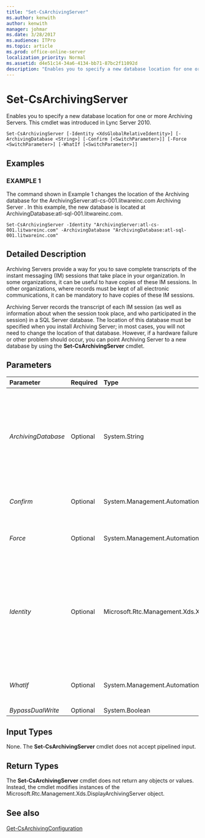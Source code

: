```yaml
---
title: "Set-CsArchivingServer"
ms.author: kenwith
author: kenwith
manager: johmar
ms.date: 3/28/2017
ms.audience: ITPro
ms.topic: article
ms.prod: office-online-server
localization_priority: Normal
ms.assetid: d4e51c14-34a6-4134-bb71-87bc2f11092d
description: "Enables you to specify a new database location for one or more Archiving Servers. This cmdlet was introduced in Lync Server 2010."
---
```


# Set-CsArchivingServer
 
Enables you to specify a new database location for one or more Archiving Servers. This cmdlet was introduced in Lync Server 2010.
  
```
Set-CsArchivingServer [-Identity <XdsGlobalRelativeIdentity>] [-ArchivingDatabase <String>] [-Confirm [<SwitchParameter>]] [-Force <SwitchParameter>] [-WhatIf [<SwitchParameter>]]

```

## Examples

### EXAMPLE 1

The command shown in Example 1 changes the location of the Archiving database for the ArchivingServer:atl-cs-001.litwareinc.com Archiving Server . In this example, the new database is located at ArchivingDatabase:atl-sql-001.litwareinc.com.
  
```
Set-CsArchivingServer -Identity "ArchivingServer:atl-cs-001.litwareinc.com" -ArchivingDatabase "ArchivingDatabase:atl-sql-001.litwareinc.com"
```

## Detailed Description

Archiving Servers provide a way for you to save complete transcripts of the instant messaging (IM) sessions that take place in your organization. In some organizations, it can be useful to have copies of these IM sessions. In other organizations, where records must be kept of all electronic communications, it can be mandatory to have copies of these IM sessions.
  
Archiving Server records the transcript of each IM session (as well as information about when the session took place, and who participated in the session) in a SQL Server database. The location of this database must be specified when you install Archiving Server; in most cases, you will not need to change the location of that database. However, if a hardware failure or other problem should occur, you can point Archiving Server to a new database by using the **Set-CsArchivingServer** cmdlet.
  
## Parameters

|**Parameter**|**Required**|**Type**|**Description**|
|:-----|:-----|:-----|:-----|
| _ArchivingDatabase_ <br/> |Optional  <br/> |System.String  <br/> |Service location where the new Archiving database is located. For example:  `-ArchivingDatabase ArchivingDatabase:atl-sql-001.litwareinc.com`. Make sure you use the service location and not the SQL Server path when specifying the database location.  <br/> |
| _Confirm_ <br/> |Optional  <br/> |System.Management.Automation.SwitchParameter  <br/> |Prompts you for confirmation before executing the command.  <br/> |
| _Force_ <br/> |Optional  <br/> |System.Management.Automation.SwitchParameter  <br/> |Suppresses the display of any non-fatal error message that might occur when running the command.  <br/> |
| _Identity_ <br/> |Optional  <br/> |Microsoft.Rtc.Management.Xds.XdsGlobalRelativeIdentity  <br/> |Service location of the Archiving Server instance to be modified. For example:  `-Identity ArchivingServer:atl-cs-001.litwareinc.com`. You can retrieve the service location for all your Archiving servers by running this command:  <br/>  `Get-CsService -ArchivingServer | Select-Object Identity` <br/> Note that you can leave off the prefix "ArchivingServer:" when specifying an Archiving server. For example:  `-Identity "atl-cs-001.litwareinc.com"`.  <br/> |
| _WhatIf_ <br/> |Optional  <br/> |System.Management.Automation.SwitchParameter  <br/> |Describes what would happen if you executed the command without actually executing the command.  <br/> |
| _BypassDualWrite_ <br/> |Optional  <br/> |System.Boolean  <br/> |PARAMVALUE: $true | $false  <br/> |
   
## Input Types

None. The **Set-CsArchivingServer** cmdlet does not accept pipelined input.
  
## Return Types

The **Set-CsArchivingServer** cmdlet does not return any objects or values. Instead, the cmdlet modifies instances of the Microsoft.Rtc.Management.Xds.DisplayArchivingServer object.
  
## See also

#### 

[Get-CsArchivingConfiguration](get-csarchivingconfiguration.md)

